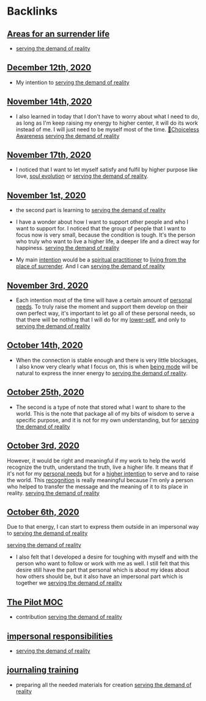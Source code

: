 
# Backlinks
## [Areas for an surrender life](<Areas for an surrender life.md>)
- [serving the demand of reality](<serving the demand of reality.md>)

## [December 12th, 2020](<December 12th, 2020.md>)
- My intention to [serving the demand of reality](<serving the demand of reality.md>)

## [November 14th, 2020](<November 14th, 2020.md>)
- I also learned in today that I don't have to worry about what I need to do, as long as I'm keep raising my energy to higher center, it will do its work instead of me. I will just need to be myself most of the time. [🌱Choiceless Awareness](<🌱Choiceless Awareness.md>) [serving the demand of reality](<serving the demand of reality.md>)

## [November 17th, 2020](<November 17th, 2020.md>)
- I noticed that I want to let myself satisfy and fulfil by higher purpose like love, [soul evolution](<soul evolution.md>) or [serving the demand of reality](<serving the demand of reality.md>).

## [November 1st, 2020](<November 1st, 2020.md>)
- the second part is learning to [serving the demand of reality](<serving the demand of reality.md>)

- I have a wonder about how I want to support other people and who I want to support for. I noticed that the group of people that I want to focus now is very small, because the condition is tough. It's the person who truly who want to live a higher life, a deeper life and a direct way for happiness. [serving the demand of reality](<serving the demand of reality.md>)

- My main [intention](<intention.md>) would be a [spiritual practitioner](<spiritual practitioner.md>) to [living from the place of surrender](<living from the place of surrender.md>). And I can [serving the demand of reality](<serving the demand of reality.md>)

## [November 3rd, 2020](<November 3rd, 2020.md>)
- Each intention most of the time will have a certain amount of [personal needs](<personal needs.md>). To truly raise the moment and support them develop on their own perfect way, it's important to let go all of these personal needs, so that there will be nothing that I will do for my [lower-self](<lower-self.md>), and only to [serving the demand of reality](<serving the demand of reality.md>)

## [October 14th, 2020](<October 14th, 2020.md>)
- When the connection is stable enough and there is very little blockages, I also know very clearly what I focus on, this is when [being mode](<being mode.md>) will be natural to express the inner energy to [serving the demand of reality](<serving the demand of reality.md>).

## [October 25th, 2020](<October 25th, 2020.md>)
- The second is a type of note that stored what I want to share to the world. This is the note that package all of my bits of wisdom to serve a specific purpose, and it is not for my own understanding, but for [serving the demand of reality](<serving the demand of reality.md>)

## [October 3rd, 2020](<October 3rd, 2020.md>)
However, it would be right and meaningful if my work to help the world recognize the truth, understand the truth, live a higher life. It means that if it's not for my [personal needs](<personal needs.md>) but for a [higher intention](<higher intention.md>) to serve and to raise the world. This [recognition](<recognition.md>) is really meaningful because I'm only a person who helped to transfer the message and the meaning of it to its place in reality. [serving the demand of reality](<serving the demand of reality.md>)

## [October 6th, 2020](<October 6th, 2020.md>)
Due to that energy, I can start to express them outside in an impersonal way to [serving the demand of reality](<serving the demand of reality.md>)

[serving the demand of reality](<serving the demand of reality.md>)

- I also felt that I developed a desire for toughing with myself and with the person who want to follow or work with me as well. I still felt that this desire still have the part that personal which is about my ideas about how others should  be, but it also have an impersonal part which is together we [serving the demand of reality](<serving the demand of reality.md>)

## [The Pilot MOC](<The Pilot MOC.md>)
- contribution [serving the demand of reality](<serving the demand of reality.md>)

## [impersonal responsibilities](<impersonal responsibilities.md>)
- [serving the demand of reality](<serving the demand of reality.md>)

## [journaling training](<journaling training.md>)
- preparing all the needed materials for creation [serving the demand of reality](<serving the demand of reality.md>)

